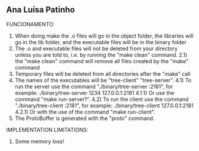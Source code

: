 ## Ana Luísa Patinho


FUNCIONAMENTO:
1) When doing make the .o files will go in the object folder, the libraries will go in the lib folder, and the executable files will be in the binary folder
2) The .o and executable files will not be deleted from your directory unless you are told to, i.e. by running the "make clean" command.
	2.1) the "make clean" command will remove all files created by the "make" command
3) Temporary files will be deleted from all directories after the "make" call
4) The names of the executables will be "tree-client" "tree-server".
	4.1) To run the server use the command "./binary/tree-server <Port> <IP ADDRESS>:2181", for example: ./binary/tree-server 1234 127.0.0.1:2181
	4.1.1) Or use the command "make run-server1".
	4.2) To run the client use the command "./binary/tree-client <IP ADDRESS>:2181", for example: ./binary/tree-client 127.0.0.1:2181 
		4.2.1) Or with the use of the command "make run-client".
5) The ProtoBuffer is generated with the "proto" command.

IMPLEMENTATION LIMITATIONS:
 1) Some memory loss!